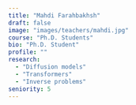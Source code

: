 ```yaml
---
title: "Mahdi Farahbakhsh"
draft: false
image: "images/teachers/mahdi.jpg"
course: "Ph.D. Students"
bio: "Ph.D. Student"
profile: ""
research:
  - "Diffusion models"
  - "Transformers"
  - "Inverse problems"
seniority: 5
---
```


